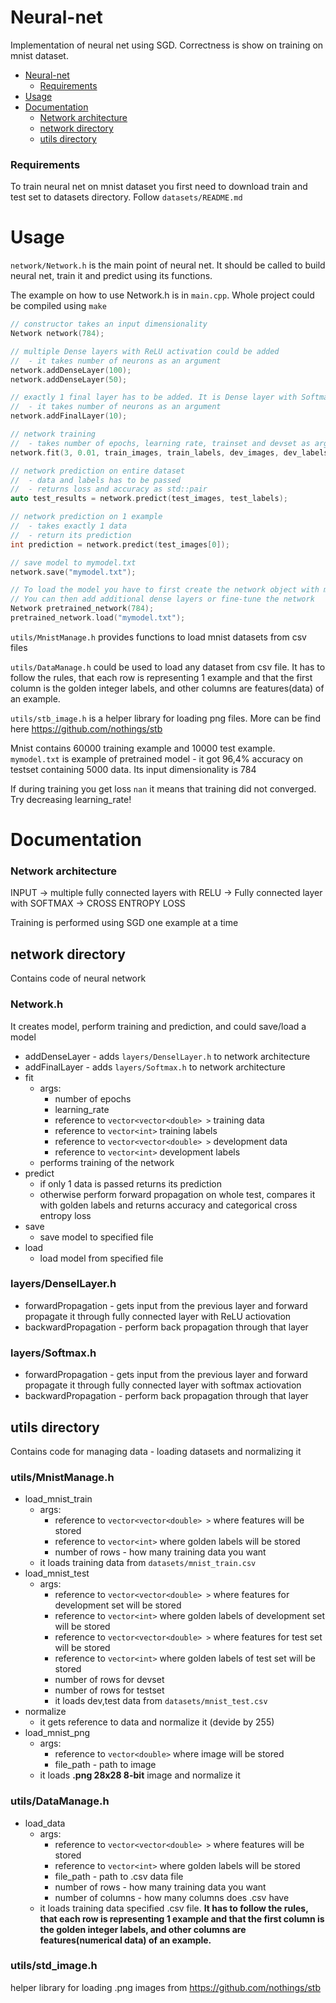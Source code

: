 # Neural-net
Implementation of neural net using SGD. Correctness is show on training on mnist dataset.

- [Neural-net](#neural-net)
    + [Requirements](#requirements)
- [Usage](#usage)
- [Documentation](#documentation)
    + [Network architecture](#network-architecture)
  * [network directory](#network-directory)
  * [utils directory](#utils-directory)

### Requirements
To train neural net on mnist dataset you first need to download train and test set to datasets directory. Follow `datasets/README.md`


# Usage
`network/Network.h` is the main point of neural net. It should be called to build neural net, train it and predict using its functions.

The example on how to use Network.h is in `main.cpp`. Whole project could be compiled using `make`

```c++
// constructor takes an input dimensionality
Network network(784);

// multiple Dense layers with ReLU activation could be added
//  - it takes number of neurons as an argument
network.addDenseLayer(100);
network.addDenseLayer(50);

// exactly 1 final layer has to be added. It is Dense layer with Softmax activation
//  - it takes number of neurons as an argument
network.addFinalLayer(10);

// network training
//  - takes number of epochs, learning rate, trainset and devset as arguments
network.fit(3, 0.01, train_images, train_labels, dev_images, dev_labels);

// network prediction on entire dataset
//  - data and labels has to be passed
//  - returns loss and accuracy as std::pair
auto test_results = network.predict(test_images, test_labels);

// network prediction on 1 example
//  - takes exactly 1 data
//  - return its prediction
int prediction = network.predict(test_images[0]);

// save model to mymodel.txt
network.save("mymodel.txt");

// To load the model you have to first create the network object with models input dimensionality
// You can then add additional dense layers or fine-tune the network
Network pretrained_network(784);
pretrained_network.load("mymodel.txt");

```

`utils/MnistManage.h` provides functions to load mnist datasets from csv files

`utils/DataManage.h` could be used to load any dataset from csv file. It has to follow the rules, that each row is representing 1 example and that the first column is the golden integer labels, and other columns are features(data) of an example.

`utils/stb_image.h` is a helper library for loading png files. More can be find here https://github.com/nothings/stb

Mnist contains 60000 training example and 10000 test example.
`mymodel.txt` is example of pretrained model - it got 96,4% accuracy on testset containing 5000 data.
Its input dimensionality is 784

If during training you get loss `nan` it means that training did not converged. Try decreasing learning_rate!

# Documentation

### Network architecture
INPUT -> multiple fully connected layers with RELU -> Fully connected layer with SOFTMAX -> CROSS ENTROPY LOSS

Training is performed using SGD one example at a time

## network directory
Contains code of neural network

### Network.h
It creates model, perform training and prediction, and could save/load a model
* addDenseLayer - adds `layers/DenselLayer.h` to network architecture
* addFinalLayer - adds `layers/Softmax.h` to network architecture
* fit
  - args:
    + number of epochs
    + learning_rate
    + reference to `vector<vector<double> >` training data
    + reference to `vector<int>` training labels
    + reference to `vector<vector<double> >` development data
    + reference to `vector<int>` development labels
  - performs training of the network
* predict
  - if only 1 data is passed returns its prediction
  - otherwise perform forward propagation on whole test, compares it with golden labels and returns accuracy and categorical cross entropy loss
* save
  - save model to specified file
* load
  - load model from specified file

### layers/DenselLayer.h
* forwardPropagation - gets input from the previous layer and forward propagate it through fully connected layer with ReLU actiovation
* backwardPropagation - perform back propagation through that layer

### layers/Softmax.h
* forwardPropagation - gets input from the previous layer and forward propagate it through fully connected layer with softmax actiovation
* backwardPropagation - perform back propagation through that layer

## utils directory
Contains code for managing data - loading datasets and normalizing it

### utils/MnistManage.h
* load_mnist_train
  - args:
    + reference to `vector<vector<double> >` where features will be stored
    + reference to `vector<int>` where golden labels will be stored
    + number of rows - how many training data you want
  - it loads training data from `datasets/mnist_train.csv`
* load_mnist_test
  - args:
      + reference to `vector<vector<double> >` where features for development set will be stored
      + reference to `vector<int>` where golden labels of development set will be stored
      + reference to `vector<vector<double> >` where features for test set will be stored
      + reference to `vector<int>` where golden labels of test set will be stored
      + number of rows for devset
      + number of rows for testset
    - it loads dev,test data from `datasets/mnist_test.csv`
* normalize
  - it gets reference to data and normalize it (devide by 255)
* load_mnist_png
  - args:
    + reference to `vector<double>` where image will be stored
    + file_path - path to image
  - it loads **.png 28x28 8-bit** image and normalize it 

### utils/DataManage.h
* load_data
  - args:
    + reference to `vector<vector<double> >` where features will be stored
    + reference to `vector<int>` where golden labels will be stored
    + file_path - path to .csv data file
    + number of rows - how many training data you want
    + number of columns - how many columns does .csv have
  - it loads training data specified .csv file. **It has to follow the rules, that each row is representing 1 example and that the first column is the golden integer labels, and other columns are features(numerical data) of an example.**

### utils/std_image.h
helper library for loading .png images from https://github.com/nothings/stb
                                           
